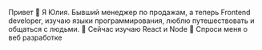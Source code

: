 Привет 👋 Я Юлия.
Бывший менеджер по продажам, а теперь Frontend developer, изучаю языки программирования, люблю путешествовать и общаться с людьми.
🌱 Сейчас изучаю React и Node
💬 Спроси меня о веб разработке


